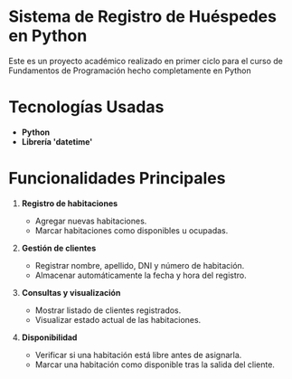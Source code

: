 # Sistema de Registro de Huéspedes en Python
Este es un proyecto académico realizado en primer ciclo para el curso de Fundamentos de Programación hecho completamente en Python

# Tecnologías Usadas
- **Python**
- **Librería 'datetime'**

# Funcionalidades Principales
1. **Registro de habitaciones**
   - Agregar nuevas habitaciones.
   - Marcar habitaciones como disponibles u ocupadas.

2. **Gestión de clientes**
   - Registrar nombre, apellido, DNI y número de habitación.
   - Almacenar automáticamente la fecha y hora del registro.

3. **Consultas y visualización**
   - Mostrar listado de clientes registrados.
   - Visualizar estado actual de las habitaciones.

4. **Disponibilidad**
   - Verificar si una habitación está libre antes de asignarla.
   - Marcar una habitación como disponible tras la salida del cliente.
